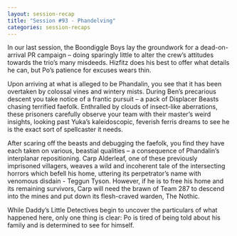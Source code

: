 ```yaml
---
layout: session-recap
title: "Session #93 - Phandelving"
categories: session-recaps
---
```


In our last session, the Boondiggle Boys lay the groundwork for a dead-on-arrival PR campaign – doing sparingly little to alter the crew’s attitudes towards the trio’s many misdeeds. Hizfitz does his best to offer what details he can, but Po’s patience for excuses wears thin.

Upon arriving at what is alleged to be Phandalin, you see that it has been overtaken by colossal vines and wintery mists. During Ben’s precarious descent you take notice of a frantic pursuit – a pack of Displacer Beasts chasing terrified faefolk. Enthralled by clouds of insect-like aberrations, these prisoners carefully observe your team with their master’s weird insights, looking past Yuka’s kaleidoscopic, feverish ferris dreams to see he is the exact sort of spellcaster it needs.

After scaring off the beasts and debugging the faefolk, you find they have each taken on various, beastial qualities – a consequence of Phandalin’s interplanar repositioning. Carp Alderleaf, one of these previously imprisoned villagers, weaves a wild and incoherent tale of the intersecting horrors which befell his home, uttering its perpetrator’s name with venomous disdain - Teggun Tyson. However, if he is to free his home and its remaining survivors, Carp will need the brawn of Team 287 to descend into the mines and put down its flesh-craved warden, The Nothic.

While Daddy’s Little Detectives begin to uncover the particulars of what happened here, only one thing is clear: Po is tired of being told about his family and is determined to see for himself.
